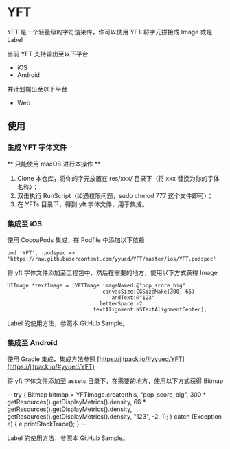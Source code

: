 # YFT

YFT 是一个轻量级的字符渲染库，你可以使用 YFT 将字元拼接成 Image 或是 Label

当前 YFT 支持输出至以下平台

* iOS
* Android

并计划输出至以下平台

* Web

## 使用

### 生成 YFT 字体文件

** 只能使用 macOS 进行本操作 **

1. Clone 本仓库，将你的字元放置在 res/xxx/ 目录下（将 xxx 替换为你的字体名称）；
2. 双击执行 RunScript（如遇权限问题，sudo chmod 777 这个文件即可）；
3. 在 YFTs 目录下，得到 yft 字体文件，用于集成。

### 集成至 iOS

使用 CocoaPods 集成，在 Podfile 中添加以下依赖

```
pod 'YFT', :podspec => 'https://raw.githubusercontent.com/yyued/YFT/master/ios/YFT.podspec'
```

将 yft 字体文件添加至工程包中，然后在需要的地方，使用以下方式获得 Image

```
UIImage *textImage = [YFTImage imageNamed:@"pop_score_big"
                               canvasSize:CGSizeMake(300, 66)
                                  andText:@"123"
                              letterSpace:-2
                            textAlignment:NSTextAlignmentCenter];
```

Label 的使用方法，参照本 GitHub Sample。

### 集成至 Android

使用 Gradle 集成，集成方法参照 [https://jitpack.io/#yyued/YFT](https://jitpack.io/#yyued/YFT)

将 yft 字体文件添加至 assets 目录下，在需要的地方，使用以下方式获得 Bitmap

···
try {
    Bitmap bitmap = YFTImage.create(this, "pop_score_big", 300 * getResources().getDisplayMetrics().density, 66 * getResources().getDisplayMetrics().density, getResources().getDisplayMetrics().density, "123", -2, 1);
} catch (Exception e) {
    e.printStackTrace();
}
···

Label 的使用方法，参照本 GitHub Sample。


